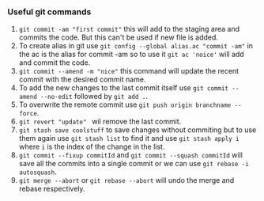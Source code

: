 ### Useful git commands

1) `git commit -am "first commit"` this will add to the staging area and commits the code. But this can't be used if new file is added.
2) To create alias in git use `git config --global alias.ac "commit -am"` in the ac is the alias for  commit -am so to use it `git ac 'noice'` will add and commit the code.
3) `git commit --amend -m "nice"` this command will update the recent commit with the desired commit name.
4) To add the new changes to the last commit itself use `git commit --amend --no-edit` followed by `git add .`.
5) To overwrite the remote commit use `git push origin branchname --force`.
6) `git revert "update" ` wil remove the last commit.
7) `git stash save coolstuff` to save changes without commiting but to use them again use `git stash list` to find it and use `git stash apply i` where `i` is the index of the change in the list.
8) `git commit --fixup commitId` and `git commit --squash commitId` will save all the commits into a single commit or we can use `git rebase -i autosquash`.
9) `git merge --abort` or `git rebase --abort` will undo the merge and rebase respectively.
